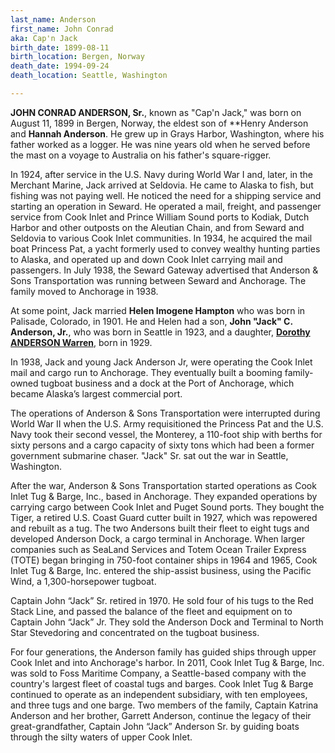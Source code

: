 ```yaml
---
last_name: Anderson
first_name: John Conrad
aka: Cap'n Jack
birth_date: 1899-08-11
birth_location: Bergen, Norway
death_date: 1994-09-24
death_location: Seattle, Washington

---
```

**JOHN CONRAD ANDERSON, Sr.**, known as "Cap'n Jack," was born on August 11, 1899 in Bergen, Norway, the eldest son of **Henry Anderson and **Hannah Anderson**. He grew up in Grays Harbor, Washington, where his father worked as a logger. He was nine years old when he served before the mast on a voyage to Australia on his father's square-rigger.

In 1924, after service in the U.S. Navy during World War I and, later, in the Merchant Marine, Jack arrived at Seldovia. He came to Alaska to fish, but fishing was not paying well. He noticed the need for a shipping service and starting an operation in Seward. He operated a mail, freight, and passenger service from Cook Inlet and Prince William Sound ports to Kodiak, Dutch Harbor and other outposts on the Aleutian Chain, and from Seward and Seldovia to various Cook Inlet communities. In 1934, he acquired the mail boat Princess Pat, a yacht formerly used to convey wealthy hunting parties to Alaska, and operated up and down Cook Inlet carrying mail and passengers. In July 1938, the Seward Gateway advertised that Anderson & Sons Transportation was running between Seward and Anchorage. The family moved to Anchorage in 1938.

At some point, Jack married **Helen Imogene Hampton** who was born in Palisade, Colorado, in 1901. He and Helen had a son, **John "Jack" C. Anderson, Jr.**, who was born in Seattle in 1923, and a daughter, [**Dorothy ANDERSON Warren**](./Warren_Dorothy_Anderson.md), born in 1929.

In 1938, Jack and young Jack Anderson Jr, were operating the Cook Inlet mail and cargo run to Anchorage. They eventually built a booming family-owned tugboat business and a dock at the Port of Anchorage, which became Alaska’s largest commercial port. 

The operations of Anderson & Sons Transportation were interrupted during World War II when the U.S. Army requisitioned the Princess Pat and the U.S. Navy took their second vessel, the Monterey, a 110-foot ship with berths for sixty persons and a cargo capacity of sixty tons which had been a former government submarine chaser. "Jack" Sr. sat out the war in Seattle, Washington.

After the war, Anderson & Sons Transportation started operations as Cook Inlet Tug & Barge, Inc., based in Anchorage. They expanded operations by carrying cargo between Cook Inlet and Puget Sound ports. They bought the Tiger, a retired U.S. Coast Guard cutter built in 1927, which was repowered and rebuilt as a tug. The two Andersons built their fleet to eight tugs and developed Anderson Dock, a cargo terminal in Anchorage. When larger companies such as SeaLand Services and Totem Ocean Trailer Express (TOTE) began bringing in 750-foot container ships in 1964 and 1965, Cook Inlet Tug & Barge, Inc. entered the ship-assist business, using the Pacific Wind, a 1,300-horsepower tugboat.

Captain John “Jack” Sr. retired in 1970. He sold four of his tugs to the Red Stack Line, and passed the balance of the fleet and equipment on to Captain John “Jack” Jr. They sold the Anderson Dock and Terminal to North Star Stevedoring and concentrated on the tugboat business.

For four generations, the Anderson family has guided ships through upper Cook Inlet and into Anchorage's harbor. In 2011, Cook Inlet Tug & Barge, Inc. was sold to Foss Maritime Company, a Seattle-based company with the country's largest fleet of coastal tugs and barges. Cook Inlet Tug & Barge continued to operate as an independent subsidiary, with ten employees, and three tugs and one barge. Two members of the family, Captain Katrina Anderson and her brother, Garrett Anderson, continue the legacy of their great-grandfather, Captain John “Jack” Anderson Sr. by guiding boats through the silty waters of upper Cook Inlet.
